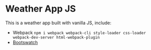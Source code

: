 # Weather App JS

This is a weather app built with vanilla JS, include:
- Webpack
`npm i webpack webpack-cli style-loader css-loader webpack-dev-server html-webpack-plugin`
- [Bootswatch](https://bootswatch.com/)
